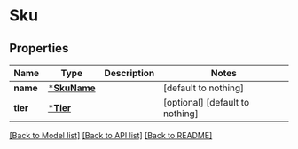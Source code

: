 # Sku


## Properties
Name | Type | Description | Notes
------------ | ------------- | ------------- | -------------
**name** | [***SkuName**](SkuName.md) |  | [default to nothing]
**tier** | [***Tier**](Tier.md) |  | [optional] [default to nothing]


[[Back to Model list]](../README.md#models) [[Back to API list]](../README.md#api-endpoints) [[Back to README]](../README.md)


